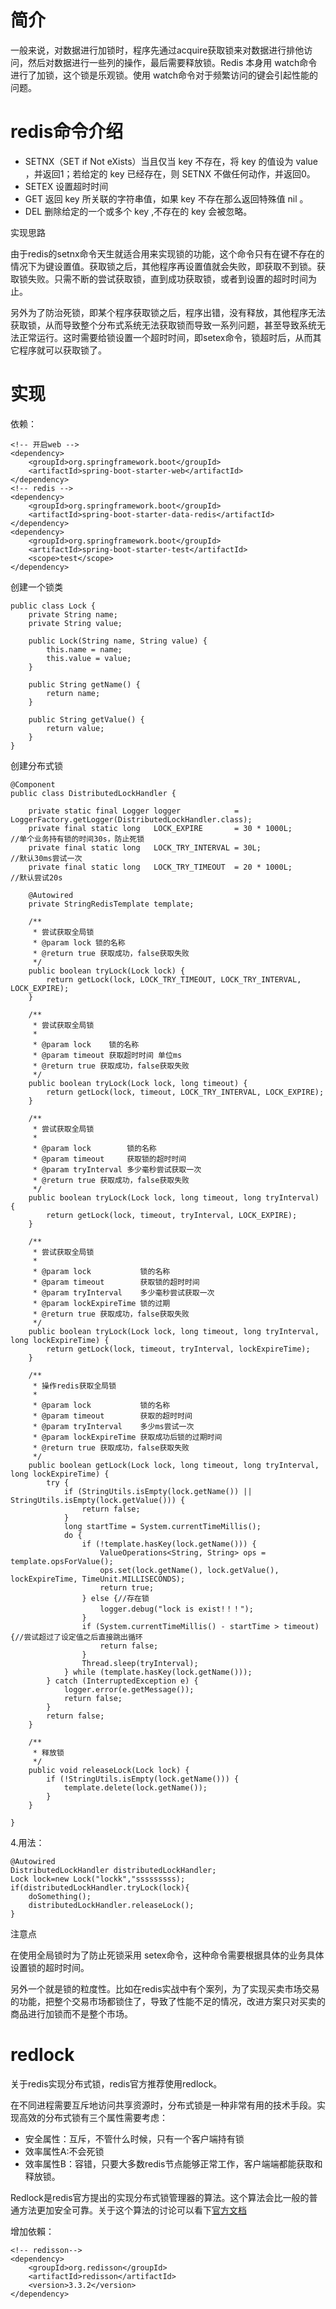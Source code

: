# 简介
一般来说，对数据进行加锁时，程序先通过acquire获取锁来对数据进行排他访问，然后对数据进行一些列的操作，最后需要释放锁。Redis 本身用 watch命令进行了加锁，这个锁是乐观锁。使用 watch命令对于频繁访问的键会引起性能的问题。

# redis命令介绍

- SETNX（SET if Not eXists）当且仅当 key 不存在，将 key 的值设为 value ，并返回1；若给定的 key 已经存在，则 SETNX 不做任何动作，并返回0。
- SETEX 设置超时时间
- GET  返回 key 所关联的字符串值，如果 key 不存在那么返回特殊值 nil 。
- DEL 删除给定的一个或多个 key ,不存在的 key 会被忽略。

实现思路

由于redis的setnx命令天生就适合用来实现锁的功能，这个命令只有在键不存在的情况下为键设置值。获取锁之后，其他程序再设置值就会失败，即获取不到锁。获取锁失败。只需不断的尝试获取锁，直到成功获取锁，或者到设置的超时时间为止。

另外为了防治死锁，即某个程序获取锁之后，程序出错，没有释放，其他程序无法获取锁，从而导致整个分布式系统无法获取锁而导致一系列问题，甚至导致系统无法正常运行。这时需要给锁设置一个超时时间，即setex命令，锁超时后，从而其它程序就可以获取锁了。

# 实现

依赖：

	<!-- 开启web -->
	<dependency>
		<groupId>org.springframework.boot</groupId>
		<artifactId>spring-boot-starter-web</artifactId>
	</dependency>
	<!-- redis -->
	<dependency>
		<groupId>org.springframework.boot</groupId>
		<artifactId>spring-boot-starter-data-redis</artifactId>
	</dependency>
	<dependency>
		<groupId>org.springframework.boot</groupId>
		<artifactId>spring-boot-starter-test</artifactId>
		<scope>test</scope>
	</dependency>


创建一个锁类
	 
	public class Lock {
	    private String name;
	    private String value;
	
	    public Lock(String name, String value) {
	        this.name = name;
	        this.value = value;
	    }
	
	    public String getName() {
	        return name;
	    }
	
	    public String getValue() {
	        return value;
	    }	
	}

创建分布式锁
 	
		
	@Component
	public class DistributedLockHandler {
	
	    private static final Logger logger            = LoggerFactory.getLogger(DistributedLockHandler.class);
	    private final static long   LOCK_EXPIRE       = 30 * 1000L;                                           //单个业务持有锁的时间30s，防止死锁
	    private final static long   LOCK_TRY_INTERVAL = 30L;                                                  //默认30ms尝试一次
	    private final static long   LOCK_TRY_TIMEOUT  = 20 * 1000L;                                           //默认尝试20s
	
	    @Autowired
	    private StringRedisTemplate template;
	
	    /**
	     * 尝试获取全局锁
	     * @param lock 锁的名称
	     * @return true 获取成功，false获取失败
	     */
	    public boolean tryLock(Lock lock) {
	        return getLock(lock, LOCK_TRY_TIMEOUT, LOCK_TRY_INTERVAL, LOCK_EXPIRE);
	    }
	
	    /**
	     * 尝试获取全局锁
	     *
	     * @param lock    锁的名称
	     * @param timeout 获取超时时间 单位ms
	     * @return true 获取成功，false获取失败
	     */
	    public boolean tryLock(Lock lock, long timeout) {
	        return getLock(lock, timeout, LOCK_TRY_INTERVAL, LOCK_EXPIRE);
	    }
	
	    /**
	     * 尝试获取全局锁
	     *
	     * @param lock        锁的名称
	     * @param timeout     获取锁的超时时间
	     * @param tryInterval 多少毫秒尝试获取一次
	     * @return true 获取成功，false获取失败
	     */
	    public boolean tryLock(Lock lock, long timeout, long tryInterval) {
	        return getLock(lock, timeout, tryInterval, LOCK_EXPIRE);
	    }
	
	    /**
	     * 尝试获取全局锁
	     *
	     * @param lock           锁的名称
	     * @param timeout        获取锁的超时时间
	     * @param tryInterval    多少毫秒尝试获取一次
	     * @param lockExpireTime 锁的过期
	     * @return true 获取成功，false获取失败
	     */
	    public boolean tryLock(Lock lock, long timeout, long tryInterval, long lockExpireTime) {
	        return getLock(lock, timeout, tryInterval, lockExpireTime);
	    }
	
	    /**
	     * 操作redis获取全局锁
	     *
	     * @param lock           锁的名称
	     * @param timeout        获取的超时时间
	     * @param tryInterval    多少ms尝试一次
	     * @param lockExpireTime 获取成功后锁的过期时间
	     * @return true 获取成功，false获取失败
	     */
	    public boolean getLock(Lock lock, long timeout, long tryInterval, long lockExpireTime) {
	        try {
	            if (StringUtils.isEmpty(lock.getName()) || StringUtils.isEmpty(lock.getValue())) {
	                return false;
	            }
	            long startTime = System.currentTimeMillis();
	            do {
	                if (!template.hasKey(lock.getName())) {
	                    ValueOperations<String, String> ops = template.opsForValue();
	                    ops.set(lock.getName(), lock.getValue(), lockExpireTime, TimeUnit.MILLISECONDS);
	                    return true;
	                } else {//存在锁
	                    logger.debug("lock is exist!！！");
	                }
	                if (System.currentTimeMillis() - startTime > timeout) {//尝试超过了设定值之后直接跳出循环
	                    return false;
	                }
	                Thread.sleep(tryInterval);
	            } while (template.hasKey(lock.getName()));
	        } catch (InterruptedException e) {
	            logger.error(e.getMessage());
	            return false;
	        }
	        return false;
	    }
	
	    /**
	     * 释放锁
	     */
	    public void releaseLock(Lock lock) {
	        if (!StringUtils.isEmpty(lock.getName())) {
	            template.delete(lock.getName());
	        }
	    }
	
	}
	
4.用法：

	@Autowired
	DistributedLockHandler distributedLockHandler;
	Lock lock=new Lock("lockk","sssssssss);
	if(distributedLockHandler.tryLock(lock){
	    doSomething();
	    distributedLockHandler.releaseLock();
	}
	 
注意点

在使用全局锁时为了防止死锁采用 setex命令，这种命令需要根据具体的业务具体设置锁的超时时间。

另外一个就是锁的粒度性。比如在redis实战中有个案列，为了实现买卖市场交易的功能，把整个交易市场都锁住了，导致了性能不足的情况，改进方案只对买卖的商品进行加锁而不是整个市场。

# redlock

关于redis实现分布式锁，redis官方推荐使用redlock。

在不同进程需要互斥地访问共享资源时，分布式锁是一种非常有用的技术手段。实现高效的分布式锁有三个属性需要考虑：

- 安全属性：互斥，不管什么时候，只有一个客户端持有锁
- 效率属性A:不会死锁
- 效率属性B：容错，只要大多数redis节点能够正常工作，客户端端都能获取和释放锁。

Redlock是redis官方提出的实现分布式锁管理器的算法。这个算法会比一般的普通方法更加安全可靠。关于这个算法的讨论可以看下[官方文档](https://github.com/antirez/redis-doc/blob/master/topics/distlock.md)

增加依賴：

	<!-- redisson-->
    <dependency>
        <groupId>org.redisson</groupId>
        <artifactId>redisson</artifactId>
        <version>3.3.2</version>
    </dependency>
